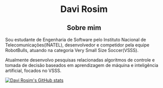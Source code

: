 <h1 align="center"> Davi Rosim </h1>

<h2 align="center"> Sobre mim </h2>

Sou estudante de Engenharia de Software pelo Instituto Nacional de Telecomunicações(INATEL), desenvolvedor e competidor pela equipe RobotBulls, atuando na categoria Very Small Size Soccer(VSSS).

Atualmente desenvolvo pesquisas relacionadas algoritmos de controle e tomada de decisão baseados em aprendizagem de máquina e inteligência artificial, focados no VSSS.


[![Davi Rosim's GitHub stats](https://github-readme-stats.vercel.app/api?username=DaviRosimES&show_icons=true&theme=onedark)](https://github.com/DaviRosimES/github-readme-stats)
